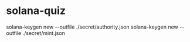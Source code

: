 # solana-quiz

solana-keygen new --outfile ./secret/authority.json
solana-keygen new --outfile ./secret/mint.json